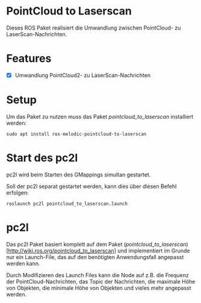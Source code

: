 # PointCloud to Laserscan

Dieses ROS Paket realisiert die Umwandlung zwischen PointCloud- zu LaserScan-Nachrichten.

# Features

- [x] Umwandlung PointCloud2- zu LaserScan-Nachrichten

# Setup

Um das Paket zu nutzen muss das Paket *pointcloud\_to\_laserscan* installiert werden:

```
sudo apt install ros-melodic-pointcloud-to-laserscan
```

# Start des pc2l

pc2l wird beim Starten des GMappings simultan gestartet.

Soll der pc2l separat gestartet werden, kann dies über diesen Befehl erfolgen:

```
roslaunch pc2l pointcloud_to_laserscan.launch
```

# pc2l

Das pc2l Paket basiert komplett auf dem Paket (*pointcloud\_to\_laserscan*)[http://wiki.ros.org/pointcloud_to_laserscan] und implementiert im Grunde nur ein Launch-File, das auf den benötigten Anwendungsfall angepasst werden kann.

Durch Modifizieren des Launch Files kann die Node auf z.B. die Frequenz der PointCloud-Nachrichten, das Topic der Nachrichten, die maximale Höhe von Objekten, die minimale Höhe von Objekten und vieles mehr angepasst werden.
